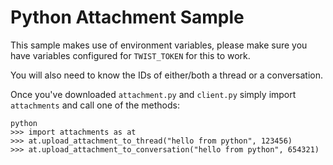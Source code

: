 # Python Attachment Sample

This sample makes use of environment variables, please make sure you have variables configured for `TWIST_TOKEN` for this to work.

You will also need to know the IDs of either/both a thread or a conversation.

Once you've downloaded `attachment.py` and `client.py` simply import `attachments` and call one of the methods:

```
python 
>>> import attachments as at
>>> at.upload_attachment_to_thread("hello from python", 123456)
>>> at.upload_attachment_to_conversation("hello from python", 654321)
```